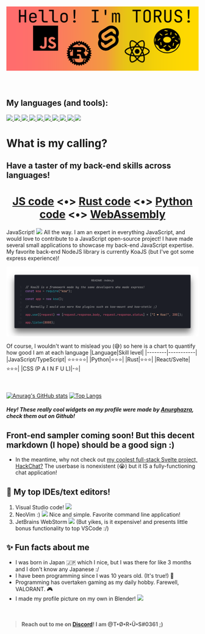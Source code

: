 <h1 align="center"><img src="readme.png"></img></h1>

<br >
<h2>My languages (and tools):</h2>
<a href="https://github.com/T-O-R-U-S/">
<code><img src="https://simpleicons.org/icons/python.svg" height="16"></img></code>
<code><img src="https://simpleicons.org/icons/manjaro.svg" height="16"></img></code>
<code><img src="https://simpleicons.org/icons/javascript.svg" height="16"></img></code>
<code><img src="https://simpleicons.org/icons/markdown.svg" height="16"></img></code>
<code><img src="https://simpleicons.org/icons/rust.svg" height="16"></img></code>
<code><img src="https://simpleicons.org/icons/webassembly.svg" height="16"></img></code>
<code><img src="https://simpleicons.org/icons/node-dot-js.svg" height="16"></img></code>
<code><img src="https://simpleicons.org/icons/typescript.svg" height="16"></img></code>
<code><img src="https://simpleicons.org/icons/svelte.svg" height="16"></img></code>
<code><img src="https://simpleicons.org/icons/react.svg" height="16"></img></code>
</a>
<br >

# What is my calling?

## **Have a taster of my back-end skills across languages!**

<p>

<h1 align="center">
<a href="README_js-tab.md">JS code</a> <•>
<a href="README_rust-tab.md">Rust code</a> <•>
<a href="README_python-tab.md">Python code</a> <•>
<a href="README_wasm-tab.md">WebAssembly</a>
</h1>


JavaScript! <img src="https://simpleicons.org/icons/javascript.svg" height="16"> All the way. I am an expert in everything JavaScript, and would love to contribute to a JavaScript open-source project! I have made several small applications to showcase my back-end JavaScript expertise. My favorite back-end NodeJS library is currently KoaJS (but I've got some express experience)!

![JavaScript code example](javascript.png)

</p>

Of course, I wouldn't want to mislead you (😅) so here is a chart to quantify how good I am at each language
|Language|Skill level|
|--------|-----------|
|JavaScript/TypeScript| ⭐⭐⭐⭐⭐|
|Python|⭐⭐⭐|
|Rust|⭐⭐⭐|
|React/Svelte|⭐⭐⭐|
|CSS (P A I N F U L)|-⭐|

<br></br>
[![Anurag's GitHub stats](https://github-readme-stats.vercel.app/api?username=T-O-R-U-S)](https://github.com/T-O-R-U-S)
[![Top Langs](https://github-readme-stats.vercel.app/api/top-langs/?username=T-O-R-U-S&layout=compact)](https://github.com/T-O-R-U-S)
##### Hey! These really cool widgets on my profile were made by [Anurghazra](https://github.com/anuraghazra), check them out on Github!

## Front-end sampler coming soon! But this decent markdown (I hope) should be a good sign :)
- In the meantime, why not check out [my coolest full-stack Svelte project, HackChat?](https://hack-chat-two.vercel.app) The userbase is nonexistent (😭) but it IS a fully-functioning chat application!

## 📝 My top IDEs/text editors!
1. Visual Studio code! <img src="https://simpleicons.org/icons/visualstudiocode.svg" height="16"></img>
2. NeoVim :)  <img src="https://simpleicons.org/icons/neovim.svg" height="16"></img> Nice and simple. Favorite command line application!
3. JetBrains WebStorm <img src="https://simpleicons.org/icons/webstorm.svg" height="16"></img> (But yikes, is it expensive! and presents little bonus functionality to top VSCode :/)
## ✨ Fun facts about me
- I was born in Japan 🇯🇵 which I nice, but I was there for like 3 months and I don't know any Japanese :/
- I have been programming since I was 10 years old. (It's true!) 👶
- Programming has overtaken gaming as my daily hobby. Farewell, VALORANT. 🎮 
- I made my profile picture on my own in Blender! <img src="https://simpleicons.org/icons/blender.svg" height="16"></img>



<br >

> ####  Reach out to me on [Discord](https://www.discord.com/app)! I am @T•Ø•R•Ü•S#0361 ;)
